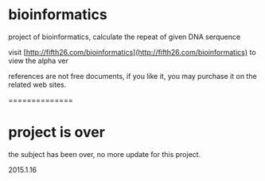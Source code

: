 bioinformatics
==============

project of bioinformatics, calculate the repeat of given DNA serquence

visit [http://fifth26.com/bioinformatics](http://fifth26.com/bioinformatics) to view the alpha ver

references are not free documents, if you like it, you may purchase it on the related web sites.

==============
# project is over

the subject has been over, no more update for this project.

2015.1.16
